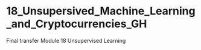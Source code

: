 # 18_Unsupersived_Machine_Learning_and_Cryptocurrencies_GH
Final transfer Module 18 Unsupervised Learning
